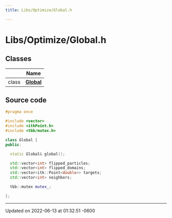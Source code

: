 ```yaml
---
title: Libs/Optimize/Global.h

---
```


# Libs/Optimize/Global.h



## Classes

|                | Name           |
| -------------- | -------------- |
| class | **[Global](../Classes/classGlobal.md)**  |




## Source code

```cpp
#pragma once

#include <vector>
#include <itkPoint.h>
#include <tbb/mutex.h>

class Global {
public:

  static Global& global();

  std::vector<int> flipped_particles;
  std::vector<int> flipped_domains;
  std::vector<itk::Point<double>> targets;
  std::vector<int> neighbors;

  tbb::mutex mutex_;

};
```


-------------------------------

Updated on 2022-06-13 at 01:32:51 -0600
